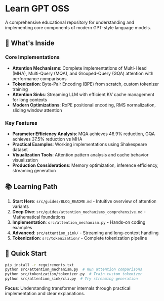 # Learn GPT OSS

A comprehensive educational repository for understanding and implementing core components of modern GPT-style language models.

## 🎯 What's Inside

### Core Implementations
- **Attention Mechanisms**: Complete implementations of Multi-Head (MHA), Multi-Query (MQA), and Grouped-Query (GQA) attention with performance comparisons
- **Tokenization**: Byte-Pair Encoding (BPE) from scratch, custom tokenizer training
- **Attention Sinks**: Streaming LLM with efficient KV cache management for long contexts
- **Modern Optimizations**: RoPE positional encoding, RMS normalization, sliding window attention

### Key Features
- **Parameter Efficiency Analysis**: MQA achieves 46.9% reduction, GQA achieves 37.5% reduction vs MHA
- **Practical Examples**: Working implementations using Shakespeare dataset
- **Visualization Tools**: Attention pattern analysis and cache behavior visualization
- **Production Considerations**: Memory optimization, inference efficiency, streaming generation

## 📚 Learning Path

1. **Start Here**: `src/guides/BLOG_README.md` - Intuitive overview of attention variants
2. **Deep Dive**: `src/guides/attention_mechanisms_comprehensive.md` - Mathematical foundations
3. **Implementation**: `src/attention_mechanism.py` - Hands-on coding examples
4. **Advanced**: `src/attention_sink/` - Streaming and long-context handling
5. **Tokenization**: `src/tokenization/` - Complete tokenization pipeline

## 🚀 Quick Start

```bash
pip install -r requirements.txt
python src/attention_mechanism.py  # Run attention comparisons
python src/tokenization/tokenizer.py  # Train custom tokenizer
python src/attention_sink/cli.py  # Try streaming generation
```

**Focus**: Understanding transformer internals through practical implementation and clear explanations.


